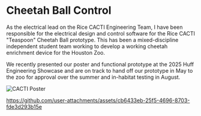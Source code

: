 <h1> Cheetah Ball Control </h1>
As the electrical lead on the Rice CACTI Engineering Team, I have been responsible for the electrical design and control software for the Rice CACTI "Teaspoon" Cheetah Ball prototype. This has been a mixed-discipline independent student team working to develop a working cheetah enrichment device for the Houston Zoo. 


We recently presented our poster and functional prototype at the 2025 Huff Engineering Showcase and are on track to hand off our prototype in May to the zoo for approval over the summer and in-habitat testing in August.

![CACTI Poster](https://github.com/user-attachments/assets/b204d255-8fae-4858-8a72-99a31ff271f0)


https://github.com/user-attachments/assets/cb6433eb-25f5-4696-8703-fde3d293b15e
